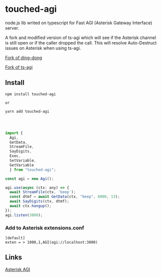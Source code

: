 # touched-agi
node.js lib writed on typescript for Fast AGI (Asterisk Gateway Interface) server. 

A fork and modified version of ts-agi which will see if the Asterisk channel is still open or if the caller dropped the call. This will resolve Auto-Destruct issues on Asterisk when using ts-agi.

[Fork of ding-dong](https://github.com/antirek/ding-dong)


[Fork of ts-agi](https://github.com/sergey12313/ts-agi)


## Install
```
npm install touched-agi

or

yarn add touched-agi

```

`````javascript



import { 
  Agi,
  GetData,
  StreamFile,
  SayDigits,
  Exec,
  SetVariable,
  GetVariable
  } from "touched-agi";

const agi = new Agi();

agi.use(async (ctx: any) => {
  await StreamFile(ctx, 'beep');
  const dtmf = await GetData(ctx, "beep", 8000, 13);
  await SayDigits(ctx, dtmf);
  await ctx.hangup();
});
agi.listen(3000);


`````

### Add to Asterisk extensions.conf

`````
[default]
exten = > 1000,1,AGI(agi://localhost:3000)
`````

## Links

[Asterisk AGI](https://wiki.asterisk.org/wiki/display/AST/Asterisk+17+AGI+Commands)